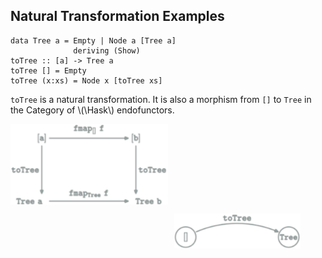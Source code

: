 Natural Transformation Examples
-------------------------------

<pre><code class="haskell">data Tree a = Empty | Node a [Tree a]
              deriving (Show)
toTree :: [a] -> Tree a
toTree [] = Empty
toTree (x:xs) = Node x [toTree xs]</pre></code>


`toTree` is a natural transformation.
It is also a morphism from `[]` to `Tree` in the Category of \\(\Hask\\) endofunctors.

<img style="float:left;width:50%" src="categories/img/mp/nattrans-list-tree.png" alt="natural transformation commutative diagram"/>
<figure style="float:right;width:40%">
<img src="categories/img/mp/list-tree-endofunctor-morphism.png" alt="natural transformation commutative diagram"/>
</figure>

